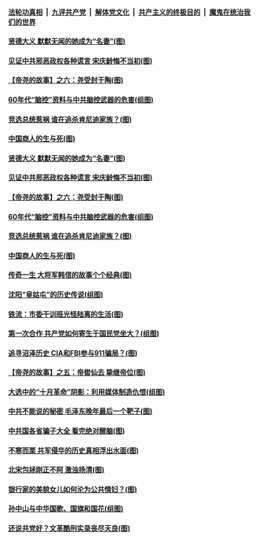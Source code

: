 ####  [法轮功真相](../../../../basic/blob/master/README.md?t=11270903) &nbsp;|&nbsp; [九评共产党](../../../../9ping.md/blob/master/README.md?t=11270903) &nbsp;|&nbsp; [解体党文化](../../../../jtdwh.md/blob/master/README.md?t=11270903)  &nbsp;|&nbsp; [共产主义的终极目的](../../../../gczydzjmd.md/blob/master/README.md?t=11270903) &nbsp;|&nbsp; [魔鬼在统治我们的世界](../../../../mgztzwmdsj.md/blob/master/README.md?t=11270903) 

#### [贤德大义 默默无闻的她成为“名妻”(图)](../pages/p6/952988.md?t=11270903) 

#### [见证中共邪恶政权各种谎言 宋庆龄悔不当初(图)](../pages/p6/904686.md?t=11270903) 

#### [【帝尧的故事】之六：尧受封于陶(图)](../pages/p6/948929.md?t=11270903) 

#### [60年代“脑控”资料与中共脑控武器的危害(组图)](../pages/p6/953661.md?t=11270903) 

#### [竞选总统惹祸 谁在追杀肯尼迪家族？(图)](../pages/p6/953719.md?t=11270903) 

#### [中国商人的生与死(图)](../pages/p6/953485.md?t=11270903) 

#### [贤德大义 默默无闻的她成为“名妻”(图)](../pages/p6/952988.md?t=11270903) 

#### [见证中共邪恶政权各种谎言 宋庆龄悔不当初(图)](../pages/p6/904686.md?t=11270903) 

#### [【帝尧的故事】之六：尧受封于陶(图)](../pages/p6/948929.md?t=11270903) 

#### [60年代“脑控”资料与中共脑控武器的危害(组图)](../pages/p6/953661.md?t=11270903) 

#### [竞选总统惹祸 谁在追杀肯尼迪家族？(图)](../pages/p6/953719.md?t=11270903) 

#### [中国商人的生与死(图)](../pages/p6/953485.md?t=11270903) 

#### [传奇一生 大将军韩信的故事个个经典(图)](../pages/p6/952315.md?t=11270903) 

#### [沈阳“皇姑屯”的历史传说(组图)](../pages/p6/953000.md?t=11270903) 

#### [铁流：市委干训班光怪陆离的生活(图)](../pages/p6/952291.md?t=11270903) 

#### [第一次合作 共产党如何寄生于国民党坐大？(组图)](../pages/p6/952987.md?t=11270903) 

#### [追寻沼泽历史 CIA和FBI参与911骗局？(图)](../pages/p6/953476.md?t=11270903) 

#### [【帝尧的故事】之五：帝喾仙去 挚继帝位(图)](../pages/p6/948871.md?t=11270903) 

#### [大选中的“十月革命”阴影：利用媒体制造仇恨(组图)](../pages/p6/953265.md?t=11270903) 

#### [中共不能说的秘密 毛泽东晚年最后一个靶子(图)](../pages/p6/952324.md?t=11270903) 

#### [中共国各省骗子大全 看完绝对醒脑(图)](../pages/p6/953317.md?t=11270903) 

#### [不寒而栗 共军侵华的历史真相浮出水面(图)](../pages/p6/951862.md?t=11270903) 

#### [北宋包拯刚正不阿 激浊扬清(图)](../pages/p6/952574.md?t=11270903) 

#### [银行家的美貌女儿如何沦为公共情妇？(图)](../pages/p6/952654.md?t=11270903) 

#### [孙中山与中华国歌、国旗和国花(组图)](../pages/p6/952850.md?t=11270903) 

#### [还说共党好？文革酷刑实录丧尽天良(图)](../pages/p6/951883.md?t=11270903) 

